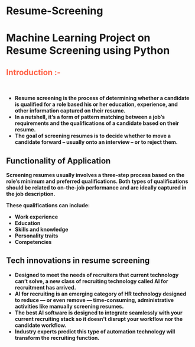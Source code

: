 # Resume-Screening<br>
# Machine Learning Project on Resume Screening using Python<br>
<h2 style="color:Tomato;">Introduction :-</h2><br>
<b>
  <ul>
  <li>Resume screening is the process of determining whether a candidate is qualified for a role based his or her education, experience, and other information captured on their resume.</li>
  <li>In a nutshell, it’s a form of pattern matching between a job’s requirements and the qualifications of a candidate based on their resume.</li>
  <li>The goal of screening resumes is to decide whether to move a candidate forward – usually onto an interview – or to reject them.</li>
  </ul>
  <h2>Functionality of Application</h2>
  <p>Screening resumes usually involves a three-step process based on the role’s minimum and preferred qualifications. Both types of qualifications should be related to on-the-job performance and are ideally captured in the job description.</p>
  <p>These qualifications can include:</p>
  <ul>
  <li>Work experience</li>
  <li>Education</li>
  <li>Skills and knowledge</li>
  <li>Personality traits</li>
  <li>Competencies</li>
    </ul>
  <h2>Tech innovations in resume screening</h2>
  <ul>
    <li>Designed to meet the needs of recruiters that current technology can’t solve, a new class of recruiting technology called AI for recruitment has arrived.</li>
    <li>AI for recruiting is an emerging category of HR technology designed to reduce — or even remove — time-consuming, administrative activities like manually screening resumes.     </li>
    <li>The best AI software is designed to integrate seamlessly with your current recruiting stack so it doesn’t disrupt your workflow nor the candidate workflow.</li>
    <li>Industry experts predict this type of automation technology will transform the recruiting function.</li>
  </ul>
</b>
